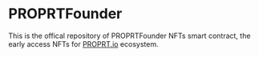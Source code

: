 # PROPRTFounder

This is the offical repository of PROPRTFounder NFTs smart contract, the early access NFTs for [PROPRT.io](https://proprt.io) ecosystem.
